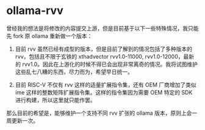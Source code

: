 
# ollama-rvv

曾经我的想法是将修改的内容提交上游，但是目前基于以下一些特殊情况，我只能先 fork 原 ollama 重新做一个版本：

1. 目前 rvv 虽然已经有成型的版本，但是目前了解到的情况包括了多种版本的 rvv，包括且不限于玄铁的 xthadvector rvv1.0-11000, rvv1.0-12000，最新的 rvv1.0。因此在上游化的时候不得已会出现非常离奇的情况。我将试图维护这些乱七八糟的东西，尽力而为，希望早日统一。

2. 目前 RISC-V 不仅有 rvv 这样的适量扩展指令集，还有 OEM 厂商增加了类似 ime 这样的整数矩阵扩展指令集。这样的指令集因为需要 OEM 特定的 SDK 进行构建，所以这里就只能作罢。

那么目前的希望是，能够维护一个支持不同 rvv 扩张的 ollama 版本，原则上会一周更新一次。
